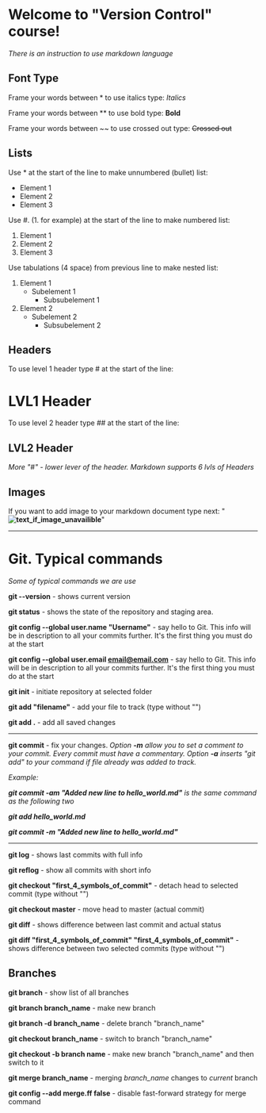 # Welcome to "Version Control" course!

*There is an instruction to use markdown language*

## Font Type
Frame your words between * to use italics type: *Italics*

Frame your words between ** to use bold type: **Bold**

Frame your words between 
~~ to use crossed out type: ~~Crossed out~~

## Lists
Use * at the start of the line to make unnumbered (bullet) list:
* Element 1
* Element 2
* Element 3

Use #. (1. for example) at the start of the line to make numbered list:
1. Element 1
2. Element 2
3. Element 3

Use tabulations (4 space) from previous line to make nested list:
1. Element 1
    * Subelement 1
        - Subsubelement 1 
2. Element 2
    + Subelement 2
        + Subsubelement 2        


## Headers
To use level 1 header type # at the start of the line:
# LVL1 Header

To use level 2 header type ## at the start of the line:
## LVL2 Header

*More "#" - lower lever of the header. Markdown supports 6 lvls of Headers*

## Images

If you want to add image to your markdown document type next:
"**![text_if_image_unavailible](images/lomaem_git.jpg)**"

---

# **Git. Typical commands**

*Some of typical commands we are use*

**git --version** - shows current version

**git status** - shows the state of the repository and staging area.

**git config --global user.name "Username"** - say hello to Git. This info will be in description to all your commits further. It's the first thing you must do at the start

**git config --global user.email email@email.com** - say hello to Git. This info will be in description to all your commits further. It's the first thing you must do at the start

**git init** - initiate repository at selected folder

**git add "filename"** - add your file to track (type without "")

**git add .** - add all saved changes

---

**git commit** - fix your changes. *Option **-m** allow you to set a comment to your commit. Every commit must have a commentary. Option **-a** inserts "git add" to your command if file already was added to track.*

*Example:* 

***git commit -am "Added new line to hello_world.md"** is the same command as the following two* 

***git add hello_world.md***

***git commit -m "Added new line to hello_world.md"***

---

**git log** - shows last commits with full info

**git reflog** - show all commits with short info

**git checkout "first_4_symbols_of_commit"** - detach head to selected commit (type without "")

**git checkout master** - move head to master (actual commit)

**git diff** - shows difference between last commit and actual status

**git diff "first_4_symbols_of_commit" "first_4_symbols_of_commit"** - shows difference between two selected commits (type without "")

## Branches
**git branch** - show list of all branches

**git branch branch_name** - make new branch

**git branch -d branch_name** - delete branch "branch_name"

**git checkout branch_name** - switch to branch "branch_name"

**git checkout -b branch name** - make new branch "branch_name" and then switch to it

**git merge branch_name** - merging *branch_name* changes to *current* branch

**git config --add merge.ff false** - disable fast-forward strategy for merge command

